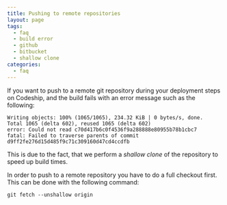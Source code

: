 ```yaml
---
title: Pushing to remote repositories
layout: page
tags:
  - faq
  - build error
  - github
  - bitbucket
  - shallow clone
categories:
  - faq
---
```

If you want to push to a remote git repository during your deployment steps on Codeship, and the build fails with an error message such as the following:

```shell
Writing objects: 100% (1065/1065), 234.32 KiB | 0 bytes/s, done.
Total 1065 (delta 602), reused 1065 (delta 602)
error: Could not read c70d417b6c0f4536f9a288888e80955b78b1cbc7
fatal: Failed to traverse parents of commit d9ff2fe276d15d485f9c71c309160d47cd4ccdfb
```

This is due to the fact, that we perform a *shallow clone* of the repository to speed up build times.

In order to push to a remote repository you have to do a full checkout first. This can be done with the following command:

```shell
git fetch --unshallow origin
```
